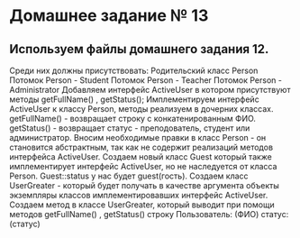 # Домашнее задание № 13

## Используем файлы домашнего задания 12.
Среди них должны присутствовать:
Родительский класс Person
Потомок Person - Student
Потомок Person - Teacher
Потомок Person - Administrator
Добавляем интерфейс ActiveUser в котором присутствуют методы getFullName() , getStatus();
Имплементируем интерфейс ActiveUser к классу Person, методы реализуем в дочерних классах.
getFullName() - возвращает строку с конкатенированным ФИО.
getStatus() - возвращает статус - преподователь, студент или администратор.
Вносим необходимые правки в класс Person - он становится абстрактным, так как не содержит реализаций методов интерфейса ActiveUser.
Создаем новый класс Guest который также имплементирует интерфейс ActiveUser, но не наследуется от класса Person. Guest::status у нас будет guest(гость).
Создаем класс UserGreater - который будет получать в качестве аргумента объекты экземпляры классов имплементировавших интерфейс ActiveUser.
Создаем метод в классе UserGreater, который выводит при помощи методов getFullName() , getStatus() строку Пользователь: (ФИО) статус: (статус) 
